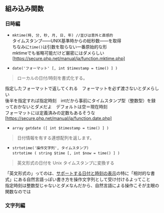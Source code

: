 ## 組み込み関数
### 日時編
- `mktime(時, 分, 秒, 月, 日, 年) //並びは意外と直感的`  
タイムスタンプ――UNIX基準時からの総秒数――を取得  
ちなみに`time()`は引数を取らない一番原始的な形  
mktimeでも省略可能だけど厳密にはダメらしい  
[https://secure.php.net/manual/ja/function.mktime.php]

- `date('フォーマット' [, int $timestamp = time() ] )`  
> ローカルの日付/時刻を書式化する。

指定したフォーマットで返してくれる　フォーマットを必ず渡さないとダメらしい  
後半を指定すれば指定時刻　intだから事前にタイムスタンプ型（整数型）を録っておかないとダメだよ　デフォルトは空＝現在時刻  
フォーマットには定義済みの定数もあるそうな  
[https://secure.php.net/manual/ja/function.date.php]

- `array getdate ([ int $timestamp = time() ] )`  
> 日付情報を有する連想配列を返します。

- `strtotime('操作文字列', タイムスタンプ) `  
`strtotime ( string $time [, int $now = time() ] )`  
> 英文形式の日付を Unix タイムスタンプに変換する  

「英文形式の」ってのは、[サポートする日付と時刻の表示](http://php.net/manual/ja/datetime.formats.php)の特に「相対的な書式」にある自然言語っぽい書き方を操作文字列として受け付けるよってこと  
指定時刻は整数型じゃないとダメなんだから、自然言語による操作こそが主眼の関数なのでは


### 文字列編
